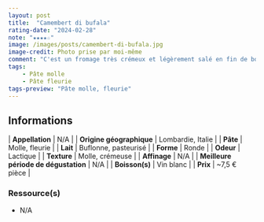```yaml
---
layout: post
title:  "Camembert di bufala"
rating-date: "2024-02-28"
note: "★★★★☆"
image: /images/posts/camembert-di-bufala.jpg
image-credit: Photo prise par moi-même
comment: "C'est un fromage très crémeux et légèrement salé en fin de bouche. La croûte fleurie ramène une certaine mâche et offre un parfum de lait et de crème. Il est cependant bien plus doux que le Camembert de Normandie. Cette douceur conquit souvent les palais de mon entourage."
tags:
    - Pâte molle
    - Pâte fleurie
tags-preview: "Pâte molle, fleurie"
---
```


## Informations

| **Appellation** | N/A |
| **Origine géographique** | Lombardie, Italie |
| **Pâte** | Molle, fleurie |
| **Lait** | Buflonne, pasteurisé |
| **Forme** | Ronde |
| **Odeur** | Lactique |
| **Texture** | Molle, crémeuse |
| **Affinage** | N/A |
| **Meilleure période de dégustation** | N/A |
| **Boisson(s)** | Vin blanc |
| **Prix** | ~7,5 € pièce |

### Ressource(s)
* N/A